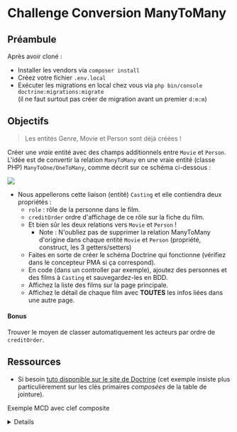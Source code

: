 # Challenge Conversion ManyToMany

## Préambule

Après avoir cloné :

- Installer les vendors via `composer install`
- Créez votre fichier `.env.local`
- Exécuter les migrations en local chez vous via `php bin/console doctrine:migrations:migrate`  
  (il ne faut surtout pas créer de migration avant un premier `d:m:m`)

## Objectifs

> Les entités Genre, Movie et Person sont déjà créées !

Créer une _vraie_ entité avec des champs additionnels entre `Movie` et `Person`.  
L'idée est de convertir la relation `ManyToMany` en une vraie entité (classe PHP) `ManyToOne/OneToMany`, comme décrit sur ce schéma ci-dessous :

![](assets/docs/aide/symfony/themes/img/conversion-m2m-m2o.svg)

- Nous appellerons cette liaison (entité) `Casting` et elle contiendra deux propriétés :
  - `role` : rôle de la personne dans le film.
  - `creditOrder` ordre d'affichage de ce rôle sur la fiche du film.
  - Et bien sûr les deux relations vers `Movie` et `Person` !
    - Note : N'oubliez pas de supprimer la relation ManyToMany d'origine dans chaque entité `Movie` et `Person` (propriété, construct, les 3 getters/setters)
  - Faites en sorte de créer le schéma Doctrine qui fonctionne (vérifiez dans le concepteur PMA si ça correspond).
  - En code (dans un controller par exemple), ajoutez des personnes et des films à `Casting` et sauvegardez-les en BDD.
  - Affichez la liste des films sur la page principale.
  - Affichez le détail de chaque film avec **TOUTES** les infos liées dans une autre page.

#### Bonus 

Trouver le moyen de classer automatiquement les acteurs par ordre de `creditOrder`.

## Ressources

- Si besoin [tuto disponible sur le site de Doctrine](http://docs.doctrine-project.org/projects/doctrine-orm/en/latest/tutorials/composite-primary-keys.html#use-case-3-join-table-with-metadata) (cet exemple insiste plus particulièrement sur les clés primaires _composées_ de la table de jointure).

Exemple MCD avec clef composite

<details>
  
  ![](assets/docs/aide/symfony/themes/img/mcd-casting-m2m-m2o-concat-key.png)
  
</details>
